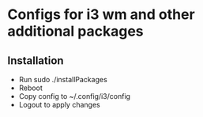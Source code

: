 # Configs for i3 wm and other additional packages

## Installation
- Run sudo ./installPackages
- Reboot
- Copy config to ~/.config/i3/config
- Logout to apply changes
